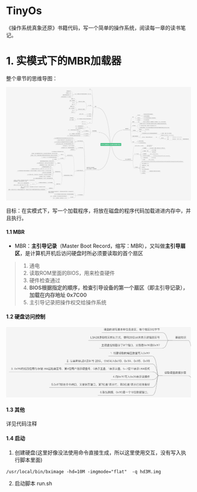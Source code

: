 # TinyOs
《操作系统真象还原》书籍代码，写一个简单的操作系统，阅读每一章的读书笔记。

# 1. 实模式下的MBR加载器

整个章节的思维导图：

![实模式下的MBR加载器](assets/实模式下的MBR加载器.png)

目标：在实模式下，写一个加载程序，将放在磁盘的程序代码加载进进内存中，并且执行。

#### 1.1 MBR

- MBR：**主引导记录**（Master Boot Record，缩写：MBR），又叫做**主引导扇区**，是计算机开机后访问硬盘时所必须要读取的首个扇区

> 1. 通电
> 2. 读取ROM里面的BIOS，用来检查硬件
> 3. 硬件检查通过
> 4. **BIOS根据指定的顺序，检查引导设备的第一个扇区（即主引导记录），加载在内存地址 0x7C00**
> 5. 主引导记录把操作权交给操作系统

#### 1.2 硬盘访问控制

![image-20221007133252703](assets/image-20221007133252703.png)

#### 1.3 其他

详见代码注释

#### 1.4 启动

1. 创建硬盘(这里好像没法使用命令直接生成，所以这里使用交互，没有写入执行脚本里面)

```shell
/usr/local/bin/bximage -hd=10M -imgmode="flat"  -q hd3M.img
```

2. 启动脚本 run.sh
